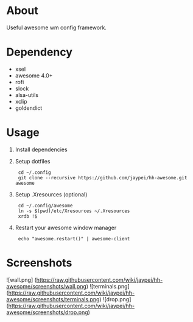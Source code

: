
# About

Useful awesome wm config framework.

# Dependency

* xsel
* awesome 4.0+
* rofi
* slock
* alsa-utils
* xclip
* goldendict

# Usage

1. Install dependencies
1. Setup dotfiles

        cd ~/.config
        git clone --recursive https://github.com/jaypei/hh-awesome.git awesome

1. Setup .Xresources (optional)

        cd ~/.config/awesome
        ln -s $(pwd)/etc/Xresources ~/.Xresources
        xrdb !$

1. Restart your awesome window manager

        echo "awesome.restart()" | awesome-client

# Screenshots

![wall.png] (https://raw.githubusercontent.com/wiki/jaypei/hh-awesome/screenshots/wall.png)
![terminals.png] (https://raw.githubusercontent.com/wiki/jaypei/hh-awesome/screenshots/terminals.png)
![drop.png] (https://raw.githubusercontent.com/wiki/jaypei/hh-awesome/screenshots/drop.png)

